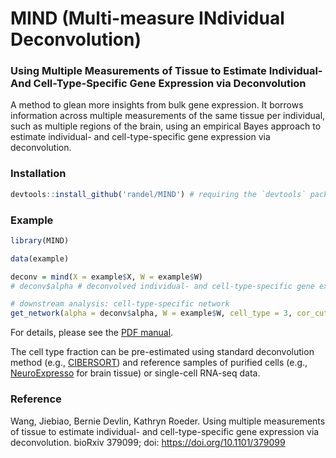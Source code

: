MIND (Multi-measure INdividual Deconvolution)
=====

### Using Multiple Measurements of Tissue to Estimate Individual- And Cell-Type-Specific Gene Expression via Deconvolution

A method to glean more insights from bulk gene expression. It borrows information across multiple measurements of the same tissue per individual, such as multiple regions of the brain, using an empirical Bayes approach to estimate individual- and cell-type-specific gene expression via deconvolution.

### Installation

```r
devtools::install_github('randel/MIND') # requiring the `devtools` package
```

### Example

```r
library(MIND)

data(example)

deconv = mind(X = example$X, W = example$W)
# deconv$alpha # deconvolved individual- and cell-type-specific gene expression

# downstream analysis: cell-type-specific network
get_network(alpha = deconv$alpha, W = example$W, cell_type = 3, cor_cutoff = 0.7)
```

For details, please see the [PDF manual](https://github.com/randel/MIND/blob/master/MIND-manual.pdf).

The cell type fraction can be pre-estimated using standard deconvolution method (e.g., [CIBERSORT](https://cibersort.stanford.edu)) and reference samples of purified cells (e.g., [NeuroExpresso](https://pavlab.msl.ubc.ca/data-and-supplementary-information/supplement-to-mancarci-et-al-neuroexpresso/) for brain tissue) or single-cell RNA-seq data.


### Reference
Wang, Jiebiao, Bernie Devlin, Kathryn Roeder. Using multiple measurements of tissue to estimate individual- and cell-type-specific gene expression via deconvolution. bioRxiv 379099; doi: https://doi.org/10.1101/379099
